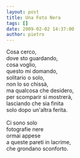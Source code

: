 ```yaml
---
layout: post
title: Una Foto Nera
tags: []
date: 2009-02-02 14:37:00
author: pietro
---
```

Cosa cerco,<br/>dove sto guardando,<br/>cosa voglio,<br/>questo mi domando,<br/>solitario o solo,<br/>non lo so chissà,<br/>ma qualcosa che desidero,<br/>per scomparir si mostrerà,<br/>lasciando che sia finita<br/>solo dopo un'altra ferita.<br/><br/>Ci sono solo<br/>fotografie nere<br/>ormai appese<br/>a queste pareti in lacrime,<br/>che grondano sconforto.
